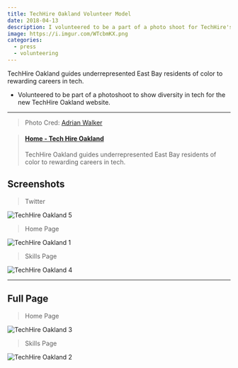 ```yaml
---
title: TechHire Oakland Volunteer Model
date: 2018-04-13
description: I volunteered to be a part of a photo shoot for TechHire's new website and am now featured there!
image: https://i.imgur.com/WTcbmKX.png
categories:
  - press
  - volunteering
---
```


TechHire Oakland guides underrepresented East Bay residents of color to rewarding careers in tech.

- Volunteered to be part of a photoshoot to show diversity in tech for the new TechHire Oakland website.

---

> Photo Cred: [Adrian Walker](http://www.adrianowalker.com/)

<blockquote class="embedly-card"><h4><a href="https://www.techhireoakland.org/">Home - Tech Hire Oakland</a></h4><p>TechHire Oakland guides underrepresented East Bay residents of color to rewarding careers in tech.</p></blockquote>
<script async src="//cdn.embedly.com/widgets/platform.js" charset="UTF-8"></script>

## Screenshots

> Twitter

![TechHire Oakland 5](https://i.imgur.com/kLNbTz6.png)

> Home Page

![TechHire Oakland 1](https://i.imgur.com/SBrV23d.png)

> Skills Page

![TechHire Oakland 4](https://i.imgur.com/WTcbmKX.png)

---

## Full Page

> Home Page

![TechHire Oakland 3](https://i.imgur.com/1f7aGkm.png)

> Skills Page

![TechHire Oakland 2](https://i.imgur.com/5qyI0Ih.png)
